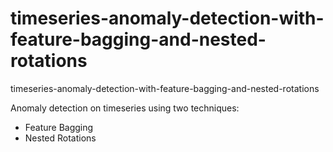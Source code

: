 # timeseries-anomaly-detection-with-feature-bagging-and-nested-rotations
timeseries-anomaly-detection-with-feature-bagging-and-nested-rotations

Anomaly detection on timeseries using two techniques:

- Feature Bagging
- Nested Rotations
